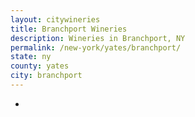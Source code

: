 ```yaml
---
layout: citywineries
title: Branchport Wineries
description: Wineries in Branchport, NY
permalink: /new-york/yates/branchport/
state: ny
county: yates
city: branchport
---
```

-
